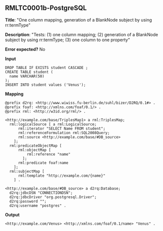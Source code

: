 ## RMLTC0001b-PostgreSQL

**Title**: "One column mapping, generation of a BlankNode subject by using rr:termType"

**Description**: "Tests: (1) one column mapping; (2) generation of a BlankNode subject by using rr:termType; (3) one column to one property"

**Error expected?** No

**Input**
```
DROP TABLE IF EXISTS student CASCADE ;
CREATE TABLE student (
  name VARCHAR(50)
);
INSERT INTO student values ('Venus');

```

**Mapping**
```
@prefix d2rq: <http://www.wiwiss.fu-berlin.de/suhl/bizer/D2RQ/0.1#> .
@prefix foaf: <http://xmlns.com/foaf/0.1/> .
@prefix rml: <http://w3id.org/rml/> .

<http://example.com/base/TriplesMap1> a rml:TriplesMap;
  rml:logicalSource [ a rml:LogicalSource;
      rml:iterator "SELECT Name FROM student";
      rml:referenceFormulation rml:SQL2008Query;
      rml:source <http://example.com/base/#DB_source>
    ];
  rml:predicateObjectMap [
      rml:objectMap [
          rml:reference "name"
        ];
      rml:predicate foaf:name
    ];
  rml:subjectMap [
      rml:template "http://example.com/{name}"
    ] .

<http://example.com/base/#DB_source> a d2rq:Database;
  d2rq:jdbcDSN "CONNECTIONDSN";
  d2rq:jdbcDriver "org.postgresql.Driver";
  d2rq:password "";
  d2rq:username "postgres" .

```

**Output**
```
<http://example.com/Venus> <http://xmlns.com/foaf/0.1/name> "Venus" .

```

